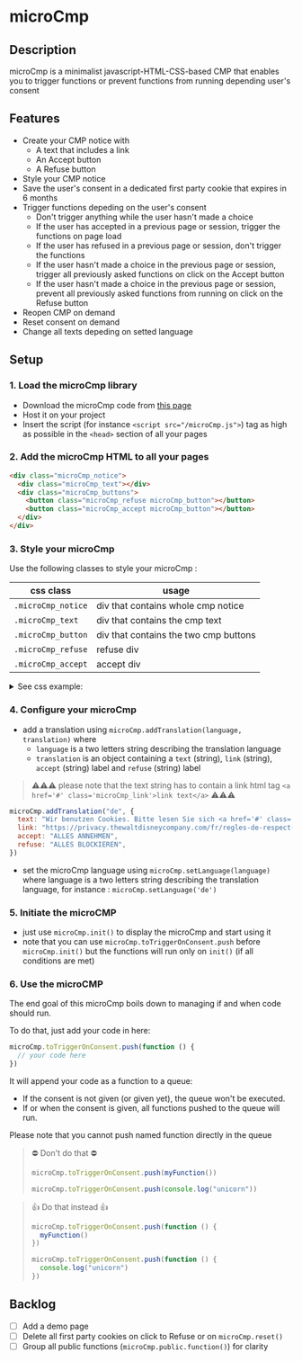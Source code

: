 # microCmp

## Description

microCmp is a minimalist javascript-HTML-CSS-based CMP that enables you to trigger functions or prevent functions from running depending user's consent

## Features

- Create your CMP notice with
  - A text that includes a link
  - An Accept button
  - A Refuse button
- Style your CMP notice
- Save the user's consent in a dedicated first party cookie that expires in 6 months
- Trigger functions depeding on the user's consent
  - Don't trigger anything while the user hasn't made a choice
  - If the user has accepted in a previous page or session, trigger the functions on page load
  - If the user has refused in a previous page or session, don't trigger the functions
  - If the user hasn't made a choice in the previous page or session, trigger all previously asked functions on click on the Accept button
  - If the user hasn't made a choice in the previous page or session, prevent all previously asked functions from running on click on the Refuse button
- Reopen CMP on demand
- Reset consent on demand
- Change all texts depeding on setted language

## Setup

### 1. **Load the microCmp library**

- Download the microCmp code from [this page](https://github.com/dnsdrs/microCmp/blob/main/microCmp.js)
- Host it on your project
- Insert the script (for instance `<script src="/microCmp.js">`) tag as high as possible in the `<head>` section of all your pages

### 2. **Add the microCmp HTML to all your pages**

```html
<div class="microCmp_notice">
  <div class="microCmp_text"></div>
  <div class="microCmp_buttons">
    <button class="microCmp_refuse microCmp_button"></button>
    <button class="microCmp_accept microCmp_button"></button>
  </div>
</div>
```

### 3. **Style your microCmp**

Use the following classes to style your microCmp :

| css class          | usage                                 |
| ------------------ | ------------------------------------- |
| `.microCmp_notice` | div that contains whole cmp notice    |
| `.microCmp_text`   | div that contains the cmp text        |
| `.microCmp_button` | div that contains the two cmp buttons |
| `.microCmp_refuse` | refuse div                            |
| `.microCmp_accept` | accept div                            |

<details>
<summary>See css example:</summary>

```css
* {
  box-sizing: border-box;
  border: 0px;
  margin: 0px;
  padding: 0px;
}

.microCmp_notice {
  display: none;
  position: absolute;
  background-color: #353744;
  width: 292px;
  bottom: 0px;
  right: 0px;
  color: #f9f9f9;
  margin: 16px;
  font-family: Avenir;
  font-size: 12px;
  padding-top: 16px;
  padding-bottom: 16px;
  box-shadow: 0 0 18px rgba(0, 0, 0, 0.2);
}

.microCmp_text {
  line-height: 18px;
  padding: 0px 16px 8px 16px;
}

.microCmp_buttons {
  margin: 10px 12px 10px 12px;
  width: 260px;
  margin: auto;
  display: flex;
  flex-direction: column;
}

.microCmp_button {
  background-color: rgba(249, 249, 249, 0.1);
  width: 100%;
  height: 35px;
  border: none;
  color: #f9f9f9;
  margin: 5px 0px;
  border-radius: 4px;
  font-size: 12px;
  letter-spacing: 1.1px;
  font-weight: 500;
  font-family: Avenir;
  cursor: pointer;
}

.microCmp_link {
  color: #1276ce;
  font-weight: bold;
}

.microCmp_active {
  display: block;
}

@media (max-width: 1000px) {
  .microCmp_notice {
    position: absolute;
    width: 100%;
    top: 0px;
    bottom: unset;
    right: unset;
    margin: 0px;
  }
  .microCmp_buttons {
    flex-direction: row;
    justify-content: space-between;
    width: unset;
    margin-inline: 16px;
  }
  .microCmp_button {
    width: 49%;
  }
}

@media (max-width: 480px) {
  .microCmp_notice {
    position: absolute;
    width: 100%;
    top: 0px;
    bottom: unset;
    right: unset;
    margin: 0px;
  }
  .microCmp_buttons {
    flex-direction: column;
    width: unset;
  }
  .microCmp_button {
    width: unset;
  }
}
```

</details>

### 4. **Configure your microCmp**

- add a translation using `microCmp.addTranslation(language, translation)`
  where
  - `language` is a two letters string describing the translation language
  - `translation` is an object containing a `text` (string), `link` (string), `accept` (string) label and `refuse` (string) label

> ⚠️⚠️⚠️ please note that the text string has to contain a link html tag `<a href='#' class='microCmp_link'>link text</a>` ⚠️⚠️⚠️

```js
microCmp.addTranslation("de", {
  text: "Wir benutzen Cookies. Bitte lesen Sie sich <a href='#' class='microCmp_link'>diesem Text</a>",
  link: "https://privacy.thewaltdisneycompany.com/fr/regles-de-respect-de-la-vie-privee/quest-ce-quun-cookie/",
  accept: "ALLES ANNEHMEN",
  refuse: "ALLES BLOCKIEREN",
})
```

- set the microCmp language using `microCmp.setLanguage(language)`
  where language is a two letters string describing the translation language, for instance : `microCmp.setLanguage('de')`

### 5. **Initiate the microCMP**

- just use `microCmp.init()` to display the microCmp and start using it
- note that you can use `microCmp.toTriggerOnConsent.push` before `microCmp.init()` but the functions will run only on `init()` (if all conditions are met)

### 6. **Use the microCMP**

The end goal of this microCmp boils down to managing if and when code should run.

To do that, just add your code in here:

```js
microCmp.toTriggerOnConsent.push(function () {
  // your code here
})
```

It will append your code as a function to a queue:

- If the consent is not given (or given yet), the queue won't be executed.
- If or when the consent is given, all functions pushed to the queue will run.

Please note that you cannot push named function directly in the queue

> ⛔️ Don't do that ⛔️
>
> ```js
> microCmp.toTriggerOnConsent.push(myFunction())
> ```
>
> ```js
> microCmp.toTriggerOnConsent.push(console.log("unicorn"))
> ```

> 👍 Do that instead 👍
>
> ```js
> microCmp.toTriggerOnConsent.push(function () {
>   myFunction()
> })
> ```
>
> ```js
> microCmp.toTriggerOnConsent.push(function () {
>   console.log("unicorn")
> })
> ```

## Backlog

- [ ] Add a demo page
- [ ] Delete all first party cookies on click to Refuse or on `microCmp.reset()`
- [ ] Group all public functions (`microCmp.public.function()`) for clarity
